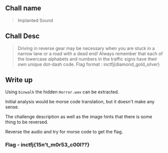 ## Chall name 

> Implanted Sound

## Chall Desc 

> Driving in reverse gear may be necessary when you are stuck in a narrow lane or a road with a dead end! 
> Always remember that each of the lowercase alphabets and numbers in the traffic signs have their own unique dot-dash code.
> Flag format : inctfj{diamond_gold_silver}

## Write up

Using `binwalk` the hidden `Horror.wav` can be extracted.

Initial analysis would be morse code translation, but it doesn't make any sense.

The challenge description as well as the image hints that there is some thing to be reversed.

Reverse the audio and try for morse code to get the flag.

### Flag - inctfj{15n't_m0r53_c00l??}
